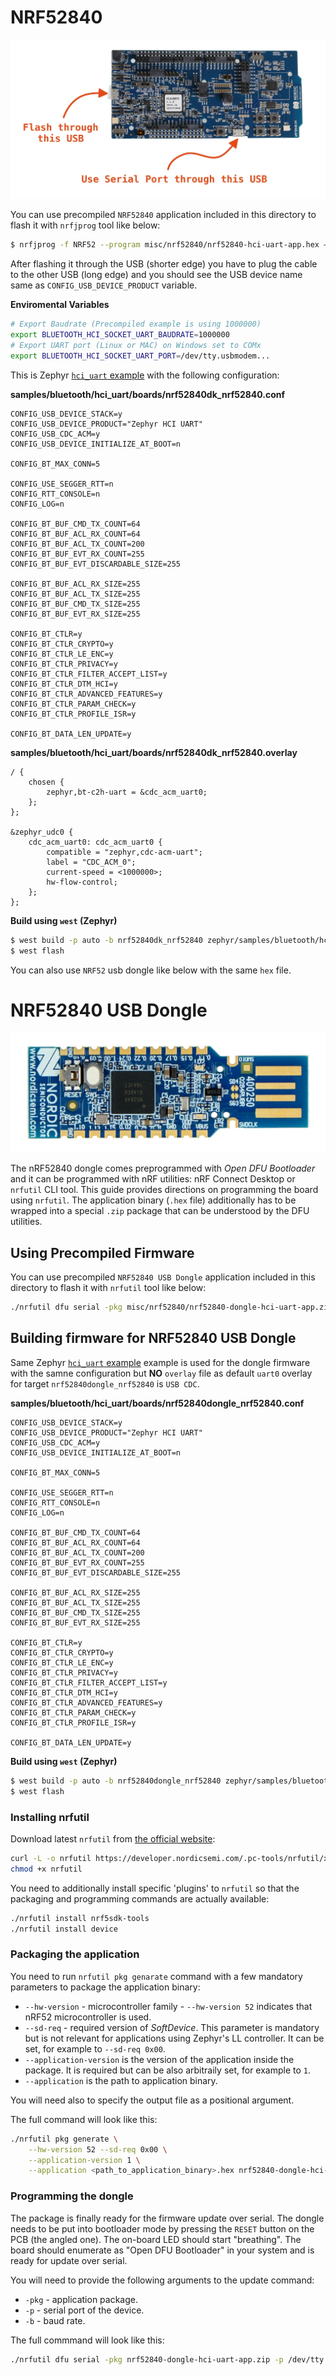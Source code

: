 # NRF52840

![NRF52840DK](nrf52-dk.jpg)

You can use precompiled `NRF52840` application included in this directory to flash it with `nrfjprog` tool like below:

``` bash
$ nrfjprog -f NRF52 --program misc/nrf52840/nrf52840-hci-uart-app.hex –-chiperase --reset
```

After flashing it through the USB (shorter edge) you have to plug the cable to the other USB (long edge) and you should see the USB device name same as `CONFIG_USB_DEVICE_PRODUCT` variable.

**Enviromental Variables**
``` bash
# Export Baudrate (Precompiled example is using 1000000)
export BLUETOOTH_HCI_SOCKET_UART_BAUDRATE=1000000
# Export UART port (Linux or MAC) on Windows set to COMx
export BLUETOOTH_HCI_SOCKET_UART_PORT=/dev/tty.usbmodem...
```

This is Zephyr [`hci_uart` example](https://github.com/zephyrproject-rtos/zephyr/tree/main/samples/bluetooth/hci_uart) with the following configuration:

**samples/bluetooth/hci_uart/boards/nrf52840dk_nrf52840.conf**
``` 
CONFIG_USB_DEVICE_STACK=y
CONFIG_USB_DEVICE_PRODUCT="Zephyr HCI UART"
CONFIG_USB_CDC_ACM=y
CONFIG_USB_DEVICE_INITIALIZE_AT_BOOT=n

CONFIG_BT_MAX_CONN=5

CONFIG_USE_SEGGER_RTT=n
CONFIG_RTT_CONSOLE=n
CONFIG_LOG=n

CONFIG_BT_BUF_CMD_TX_COUNT=64
CONFIG_BT_BUF_ACL_RX_COUNT=64
CONFIG_BT_BUF_ACL_TX_COUNT=200
CONFIG_BT_BUF_EVT_RX_COUNT=255
CONFIG_BT_BUF_EVT_DISCARDABLE_SIZE=255

CONFIG_BT_BUF_ACL_RX_SIZE=255
CONFIG_BT_BUF_ACL_TX_SIZE=255
CONFIG_BT_BUF_CMD_TX_SIZE=255
CONFIG_BT_BUF_EVT_RX_SIZE=255

CONFIG_BT_CTLR=y
CONFIG_BT_CTLR_CRYPTO=y
CONFIG_BT_CTLR_LE_ENC=y
CONFIG_BT_CTLR_PRIVACY=y
CONFIG_BT_CTLR_FILTER_ACCEPT_LIST=y
CONFIG_BT_CTLR_DTM_HCI=y
CONFIG_BT_CTLR_ADVANCED_FEATURES=y
CONFIG_BT_CTLR_PARAM_CHECK=y
CONFIG_BT_CTLR_PROFILE_ISR=y

CONFIG_BT_DATA_LEN_UPDATE=y
```

**samples/bluetooth/hci_uart/boards/nrf52840dk_nrf52840.overlay**
``` 
/ {
	chosen {
		zephyr,bt-c2h-uart = &cdc_acm_uart0;
	};
};

&zephyr_udc0 {
	cdc_acm_uart0: cdc_acm_uart0 {
		compatible = "zephyr,cdc-acm-uart";
		label = "CDC_ACM_0";
		current-speed = <1000000>;
		hw-flow-control;
	};
};
```

**Build using `west` (Zephyr)**
``` bash
$ west build -p auto -b nrf52840dk_nrf52840 zephyr/samples/bluetooth/hci_uart
$ west flash
```

You can also use `NRF52` usb dongle like below with the same `hex` file.

# NRF52840 USB Dongle

![NRF52-USB](nrf52-usb.jpg)

The nRF52840 dongle comes preprogrammed with *Open DFU Bootloader*
and it can be programmed with nRF utilities: nRF Connect Desktop or `nrfutil`
CLI tool. This guide provides directions on programming the board using
`nrfutil`.
The application binary (`.hex` file) additionally has to be wrapped into a
special `.zip` package that can be understood by the DFU utilities.

## Using Precompiled Firmware

You can use precompiled `NRF52840 USB Dongle` application included in this directory to flash it with `nrfutil` tool like below:

``` bash
./nrfutil dfu serial -pkg misc/nrf52840/nrf52840-dongle-hci-uart-app.zip -p /dev/tty.usbmodem... -b 115200
```

## Building firmware for NRF52840 USB Dongle

Same Zephyr [`hci_uart` example](https://github.com/zephyrproject-rtos/zephyr/tree/main/samples/bluetooth/hci_uart) example is used for the dongle firmware with the samne configuration but **NO** `overlay` file as default `uart0` overlay for target `nrf52840dongle_nrf52840` is `USB CDC`.

**samples/bluetooth/hci_uart/boards/nrf52840dongle_nrf52840.conf**
``` 
CONFIG_USB_DEVICE_STACK=y
CONFIG_USB_DEVICE_PRODUCT="Zephyr HCI UART"
CONFIG_USB_CDC_ACM=y
CONFIG_USB_DEVICE_INITIALIZE_AT_BOOT=n

CONFIG_BT_MAX_CONN=5

CONFIG_USE_SEGGER_RTT=n
CONFIG_RTT_CONSOLE=n
CONFIG_LOG=n

CONFIG_BT_BUF_CMD_TX_COUNT=64
CONFIG_BT_BUF_ACL_RX_COUNT=64
CONFIG_BT_BUF_ACL_TX_COUNT=200
CONFIG_BT_BUF_EVT_RX_COUNT=255
CONFIG_BT_BUF_EVT_DISCARDABLE_SIZE=255

CONFIG_BT_BUF_ACL_RX_SIZE=255
CONFIG_BT_BUF_ACL_TX_SIZE=255
CONFIG_BT_BUF_CMD_TX_SIZE=255
CONFIG_BT_BUF_EVT_RX_SIZE=255

CONFIG_BT_CTLR=y
CONFIG_BT_CTLR_CRYPTO=y
CONFIG_BT_CTLR_LE_ENC=y
CONFIG_BT_CTLR_PRIVACY=y
CONFIG_BT_CTLR_FILTER_ACCEPT_LIST=y
CONFIG_BT_CTLR_DTM_HCI=y
CONFIG_BT_CTLR_ADVANCED_FEATURES=y
CONFIG_BT_CTLR_PARAM_CHECK=y
CONFIG_BT_CTLR_PROFILE_ISR=y

CONFIG_BT_DATA_LEN_UPDATE=y
```

**Build using `west` (Zephyr)**
``` bash
$ west build -p auto -b nrf52840dongle_nrf52840 zephyr/samples/bluetooth/hci_uart
$ west flash
```

### Installing nrfutil

Download latest `nrfutil` from [the official website](https://www.nordicsemi.com/Products/Development-tools/nrf-util):

``` bash
curl -L -o nrfutil https://developer.nordicsemi.com/.pc-tools/nrfutil/x64-linux/nrfutil
chmod +x nrfutil
```

You need to additionally install specific 'plugins' to `nrfutil` so that
the packaging and programming commands are actually available:

``` bash
./nrfutil install nrf5sdk-tools
./nrfutil install device
```

### Packaging the application

You need to run `nrfutil pkg genarate` command with a few mandatory parameters
to package the application binary:

* `--hw-version` - microcontroller family - `--hw-version 52`
  indicates that nRF52 microcontroller is used.
* `--sd-req` - required version of *SoftDevice*. This parameter is mandatory
  but is not relevant for applications using Zephyr's LL controller. It can
  be set, for example to `--sd-req 0x00`.
* `--application-version` is the version of the application inside the
  package. It is required but can be also arbitraily set, for example to `1`.
* `--application` is the path to application binary.


You will need also to specify the output file as a positional argument.

The full command will look like this:

``` bash
./nrfutil pkg generate \
    --hw-version 52 --sd-req 0x00 \
    --application-version 1 \
    --application <path_to_application_binary>.hex nrf52840-dongle-hci-uart-app.zip
```

### Programming the dongle

The package is finally ready for the firmware update over serial.
The dongle needs to be put into bootloader mode by pressing the `RESET`
button on the PCB (the angled one). The on-board LED should start "breathing".
The board should enumerate as "Open DFU Bootloader" in your system and is
ready for update over serial.

You will need to provide the following arguments to the update command:

- `-pkg` - application package.
- `-p` - serial port of the device.
- `-b` - baud rate.

The full commmand will look like this:

``` bash
./nrfutil dfu serial -pkg nrf52840-dongle-hci-uart-app.zip -p /dev/tty.usbmodem... -b 115200
```
